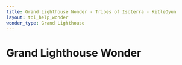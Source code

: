 ```yaml
---
title: Grand Lighthouse Wonder - Tribes of Isoterra - KitleOyun
layout: toi_help_wonder
wonder_type: Grand Lighthouse
---
```


<h1 class="h1">Grand Lighthouse Wonder</h1>
